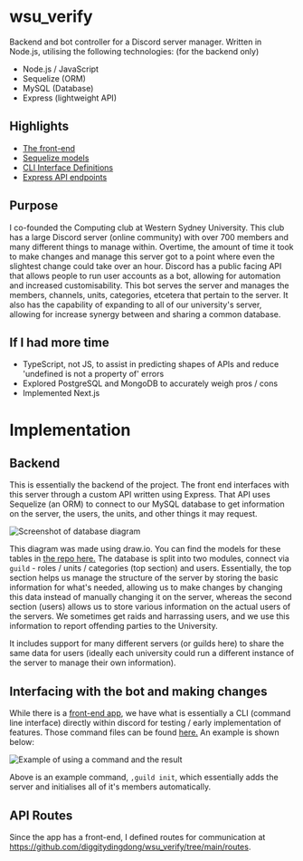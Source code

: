 # wsu_verify
Backend and bot controller for a Discord server manager. Written in Node.js, utilising the following technologies: (for the backend only)
- Node.js / JavaScript
- Sequelize (ORM)
- MySQL (Database)
- Express (lightweight API)

## Highlights
- [The front-end](https://github.com/diggitydingdong/wacm-app)
- [Sequelize models](https://github.com/diggitydingdong/wsu_verify/tree/main/database/models)
- [CLI Interface Definitions](https://github.com/diggitydingdong/wsu_verify/tree/main/discord/commands)
- [Express API endpoints](https://github.com/diggitydingdong/wsu_verify/tree/main/routes)

## Purpose
I co-founded the Computing club at Western Sydney University. This club has a large Discord server (online community) with over 700 members and many different things to manage within. Overtime, the amount of time it took to make changes and manage this server got to a point where even the slightest change could take over an hour. Discord has a public facing API that allows people to run user accounts as a bot, allowing for automation and increased customisability. This bot serves the server and manages the members, channels, units, categories, etcetera that pertain to the server. It also has the capability of expanding to all of our university's server, allowing for increase synergy between and sharing a common database.

## If I had more time
- TypeScript, not JS, to assist in predicting shapes of APIs and reduce 'undefined is not a property of' errors
- Explored PostgreSQL and MongoDB to accurately weigh pros / cons
- Implemented Next.js

# Implementation
## Backend
This is essentially the backend of the project. The front end interfaces with this server through a custom API written using Express. That API uses Sequelize (an ORM) to connect to our MySQL database to get information on the server, the users, the units, and other things it may request.

![Screenshot of database diagram](https://i.imgur.com/rXvROCV.png)

This diagram was made using draw.io. You can find the models for these tables in [the repo here.](https://github.com/diggitydingdong/wsu_verify/tree/main/database/models) The database is split into two modules, connect via `guild` - roles / units / categories (top section) and users. Essentially, the top section helps us manage the structure of the server by storing the basic information for what's needed, allowing us to make changes by changing this data instead of manually changing it on the server, whereas the second section (users) allows us to store various information on the actual users of the servers. We sometimes get raids and harrassing users, and we use this information to report offending parties to the University.

It includes support for many different servers (or guilds here) to share the same data for users (ideally each university could run a different instance of the server to manage their own information).

## Interfacing with the bot and making changes
While there is a [front-end app](https://github.com/diggitydingdong/wacm-app), we have what is essentially a CLI (command line interface) directly within discord for testing / early implementation of features. Those command files can be found [here.](https://github.com/diggitydingdong/wsu_verify/tree/main/discord/commands) An example is shown below:

![Example of using a command and the result](https://i.imgur.com/7rOjnFn.png)

Above is an example command, `,guild init`, which essentially adds the server and initialises all of it's members automatically.

## API Routes
Since the app has a front-end, I defined routes for communication at https://github.com/diggitydingdong/wsu_verify/tree/main/routes.

